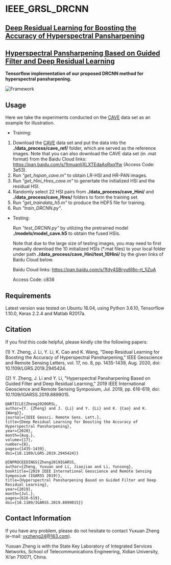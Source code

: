 # IEEE_GRSL_DRCNN

## [Deep Residual Learning for Boosting the Accuracy of Hyperspectral Pansharpening](https://ieeexplore.ieee.org/document/8874962)

## [Hyperspectral Pansharpening Based on Guided Filter and Deep Residual Learning](https://ieeexplore.ieee.org/document/8899015)

**Tensorflow implementation of our proposed DRCNN method for hyperspectral pansharpening.**

![Framework](https://github.com/yxzheng24/IEEE_GRSL_DRCNN/blob/main/Framework_GRSL20.png "Framework of the proposed method for hyperspectral pansharpening.")

## Usage
Here we take the experiments conducted on the [CAVE](https://www1.cs.columbia.edu/CAVE/databases/multispectral/) data set as an example for illustration.

*   Training:
1.   Download the [CAVE](https://www1.cs.columbia.edu/CAVE/databases/multispectral/) data set and put the data into the __./data_process/cave_ref/__ folder, which are served as the reference images. Note that you can also download the CAVE data set (in .mat format) from the Baidu Cloud links: https://pan.baidu.com/s/1tmuanIjXLXTEdaAsRxq1fw (Access Code: 3e53).
2.   Run *"get_hspan_cave.m"* to obtain LR-HSI and HR-PAN images.
3.   Run *"get_Hini_Hres_cave.m"* to genertate the initialized HSI and the residual HSI.
4.   Randomly select 22 HSI pairs from __./data_process/cave_Hini/__ and __./data_process/cave_Hres/__ folders to form the training set.
5.   Run *"get_traindata_h5.m"* to produce the HDF5 file for training.
6.   Run *"train_DRCNN.py"*.

*   Testing: 
    
    Run *"test_DRCNN.py"* by utilizing the pretrained model __./models/model_cave.h5__ to obtain the fused HSIs.

    Note that due to the large size of testing images, you may need to first manually download the 10 initialized HSIs (*.mat files) to your local folder under path __./data_process/cave_Hini/test_10Hini/__ by the given links of Baidu Cloud below.

    Baidu Cloud links: https://pan.baidu.com/s/1fdy4SBryu6I8o-rt_1jZuA
    
    Access Code: c838

## Requirements
Latest version was tested on Ubuntu 16.04, using Python 3.6.10, Tensorflow 1.10.0, Keras 2.2.4 and Matlab R2017a.

## Citation
If you find this code helpful, please kindly cite the following papers:

(1) Y. Zheng, J. Li, Y. Li, K. Cao and K. Wang, "Deep Residual Learning for Boosting the Accuracy of Hyperspectral Pansharpening," IEEE Geoscience and Remote Sensing Letters, vol. 17, no. 8, pp. 1435-1439, Aug. 2020, doi: 10.1109/LGRS.2019.2945424.

(2) Y. Zheng, J. Li and Y. Li, "Hyperspectral Pansharpening Based on Guided Filter and Deep Residual Learning," 2019 IEEE International Geoscience and Remote Sensing Symposium, Jul. 2019, pp. 616-619, doi: 10.1109/IGARSS.2019.8899015.

    @ARTICLE{Zheng2020GRSL,
    author={Y. {Zheng} and J. {Li} and Y. {Li} and K. {Cao} and K. {Wang}},
    journal={IEEE Geosci. Remote Sens. Lett.}, 
    title={Deep Residual Learning for Boosting the Accuracy of Hyperspectral Pansharpening}, 
    year={2020},
    month={Aug.},
    volume={17},
    number={8},
    pages={1435-1439},
    doi={10.1109/LGRS.2019.2945424}}
    
    @INPROCEEDINGS{Zheng2019IGARSS,
    author={Zheng, Yuxuan and Li, Jiaojiao and Li, Yunsong},
    booktitle={2019 IEEE International Geoscience and Remote Sensing Symposium (IGARSS 2019)}, 
    title={Hyperspectral Pansharpening Based on Guided Filter and Deep Residual Learning}, 
    year={2019},
    month={Jul.},
    pages={616-619},
    doi={10.1109/IGARSS.2019.8899015}}

## Contact Information
If you have any problem, please do not hesitate to contact Yuxuan Zheng (e-mail: yxzheng24@163.com).

Yuxuan Zheng is with the State Key Laboratory of Integrated Services Networks, School of Telecommunications Engineering, Xidian University, Xi’an 710071, China.
